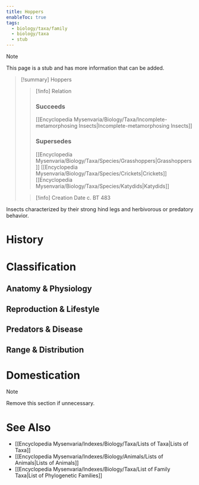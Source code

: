 ```yaml
---
title: Hoppers
enableToc: true
tags:
  - biology/taxa/family
  - biology/taxa
  - stub
---
```


> [!note]
> This page is a stub and has more information that can be added.

> [!summary] Hoppers
> > [!info] Relation
> > ### Succeeds
> > [[Encyclopedia Mysenvaria/Biology/Taxa/Incomplete-metamorphosing Insects|Incomplete-metamorphosing Insects]]
> > ### Supersedes
> > [[Encyclopedia Mysenvaria/Biology/Taxa/Species/Grasshoppers|Grasshoppers]]
> > [[Encyclopedia Mysenvaria/Biology/Taxa/Species/Crickets|Crickets]]
> > [[Encyclopedia Mysenvaria/Biology/Taxa/Species/Katydids|Katydids]]
>
> > [!info] Creation Date
> > c. BT 483

Insects characterized by their strong hind legs and herbivorous or predatory behavior.
# History

# Classification
## Anatomy & Physiology

## Reproduction & Lifestyle

## Predators & Disease

## Range & Distribution

# Domestication

> [!note]
> Remove this section if unnecessary.
# See Also
- [[Encyclopedia Mysenvaria/Indexes/Biology/Taxa/Lists of Taxa|Lists of Taxa]]
- [[Encyclopedia Mysenvaria/Indexes/Biology/Animals/Lists of Animals|Lists of Animals]]
- [[Encyclopedia Mysenvaria/Indexes/Biology/Taxa/List of Family Taxa|List of Phylogenetic Families]]